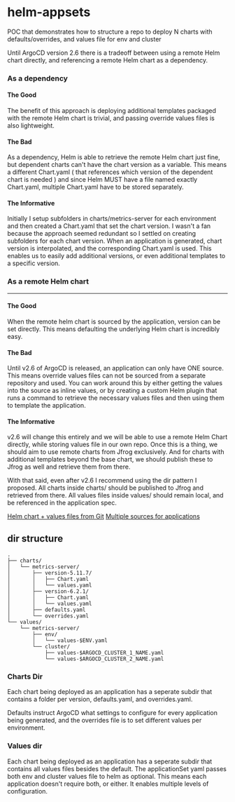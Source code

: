 # helm-appsets
POC that demonstrates how to structure a repo to deploy N charts with defaults/overrides, and values file for env and cluster

Until ArgoCD version 2.6 there is a tradeoff between using a remote Helm chart directly, and referencing a remote Helm chart as a dependency. 

### As a dependency
#### The Good
The benefit of this approach is deploying additional templates packaged with the remote Helm chart is trivial, and passing override values files is also lightweight.
#### The Bad
As a dependency, Helm is able to retrieve the remote Helm chart just fine, but dependent charts can't have the chart version as a variable. This means a different Chart.yaml ( that references which version of the dependent chart is needed ) and since Helm MUST have a file named exactly Chart.yaml, multiple Chart.yaml have to be stored separately.
#### The Informative
Initially I setup subfolders in charts/metrics-server for each environment and then created a Chart.yaml that set the chart version. I wasn't a fan because the approach seemed redundant so I settled on creating subfolders for each chart version. When an application is generated, chart version is interpolated, and the corresponding Chart.yaml is used. This enables us to easily add additional versions, or even additional templates to a specific version.

### As a remote Helm chart
---
#### The Good
When the remote helm chart is sourced by the application, version can be set directly. This means defaulting the underlying Helm chart is incredibly easy.
#### The Bad
Until v2.6 of ArgoCD is released, an application can only have ONE source. This means override values files can not be sourced from a separate repository and used. You can work around this by either getting the values into the source as inline values, or by creating a custom Helm plugin that runs a command to retrieve the necessary values files and then using them to template the application.
#### The Informative
v2.6 will change this entirely and we will be able to use a remote Helm Chart directly, while storing values file in our own repo. Once this is a thing, we should aim to use remote charts from Jfrog exclusively. And for charts with additional templates beyond the base chart, we should publish these to Jfrog as well and retrieve them from there. 

With that said, even after v2.6 I recommend using the dir pattern I proposed. All charts inside charts/ should be published to Jfrog and retrieved from there. All values files inside values/ should remain local, and be referenced in the application spec.

[Helm chart + values files from Git](https://github.com/argoproj/argo-cd/issues/2789)
[Multiple sources for applications](https://github.com/argoproj/argo-cd/pull/10432)

## dir structure
```
.
├── charts/
│   └── metrics-server/
│       ├── version-5.11.7/
│       │   ├── Chart.yaml
│       │   └── values.yaml
│       ├── version-6.2.1/
│       │   ├── Chart.yaml
│       │   └── values.yaml
│       ├── defaults.yaml
│       └── overrides.yaml
└── values/
    └── metrics-server/
        ├── env/
        │   └── values-$ENV.yaml
        └── cluster/
            ├── values-$ARGOCD_CLUSTER_1_NAME.yaml
            └── values-$ARGOCD_CLUSTER_2_NAME.yaml
```
### Charts Dir
Each chart being deployed as an application has a seperate subdir that contains a folder per version, defaults.yaml, and overrides.yaml.

Defaults instruct ArgoCD what settings to configure for every application being generated, and the overrides file is to set different values per environment.

### Values dir
Each chart being deployed as an application has a seperate subdir that contains all values files besides the default. The applicationSet yaml passes both env and cluster values file to helm as optional. This means each application doesn't require both, or either. It enables multiple levels of configuration. 